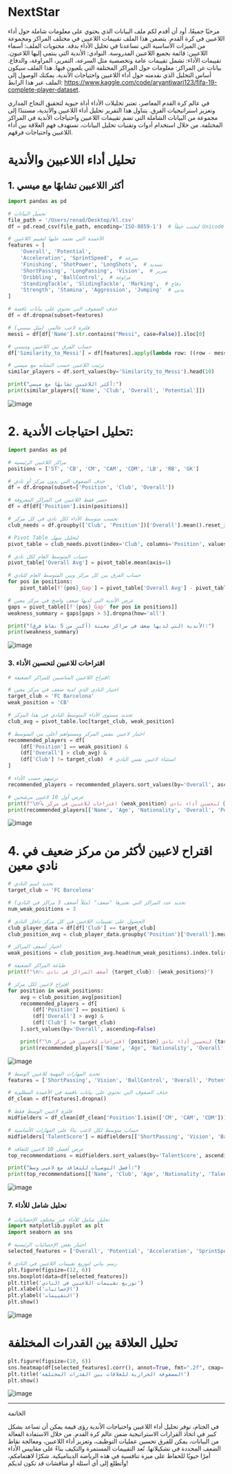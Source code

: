 # NextStar
مرحبًا جميعًا،
أود أن أقدم لكم ملف البيانات الذي يحتوي على معلومات شاملة حول أداء اللاعبين في كرة القدم. يتضمن هذا الملف تقييمات اللاعبين في مختلف المراكز ومجموعة من الميزات الأساسية التي تساعدنا في تحليل الأداء بدقة.
محتويات الملف:
أسماء اللاعبين: قائمة بجميع اللاعبين المدروسة.
النوادي: الأندية التي ينتمي إليها اللاعبون.
تقييمات الأداء: تشمل تقييمات عامة وتخصصية مثل السرعة، التمرير، المراوغة، والدفاع.
بيانات عن المراكز: معلومات حول المراكز المختلفة التي يلعبون فيها.
هذا الملف سيكون أساس التحليل الذي نقدمته حول أداء اللاعبين واحتياجات الأندية. يمكنك الوصول إلى الملف عبر هذا الرابط: https://www.kaggle.com/code/aryantiwari123/fifa-19-complete-player-dataset.


في عالم كرة القدم المعاصر، تعتبر تحليلات الأداء أداة حيوية لتحقيق النجاح المداري وتعزيز استراتيجيات الفرق. يتناول هذا التقرير تحليل أداء اللاعبين والأندية، مستندًا إلى مجموعة من البيانات الشاملة التي تضم تقييمات اللاعبين واحتياجات الأندية في المراكز المختلفة. من خلال استخدام أدوات وتقنيات تحليل البيانات، نستهدف فهم العلاقة بين أداء اللاعبين واحتياجات فرقهم.


# تحليل أداء اللاعبين والأندية

## 1. أكثر اللاعبين تشابهًا مع ميسي

```python
import pandas as pd

# تحميل البيانات
file_path = '/Users/renad/Desktop/kl.csv'  
df = pd.read_csv(file_path, encoding='ISO-8859-1')  # لتجنب خطأ Unicode

# الأعمدة التي نعتمد عليها لتقييم اللاعبين
features = [
    'Overall', 'Potential',
    'Acceleration', 'SprintSpeed',  # سرعة
    'Finishing', 'ShotPower', 'LongShots',  # تسديد
    'ShortPassing', 'LongPassing', 'Vision',  # تمرير
    'Dribbling', 'BallControl',  # مراوغة
    'StandingTackle', 'SlidingTackle', 'Marking',  # دفاع
    'Strength', 'Stamina', 'Aggression', 'Jumping'  # بدني
]

# حذف الصفوف التي تحتوي على بيانات ناقصة
df = df.dropna(subset=features)

# فلترة لاعب عالمي (مثل ميسي)
messi = df[df['Name'].str.contains("Messi", case=False)].iloc[0]

# حساب الفرق بين اللاعبين وميسي
df['Similarity_to_Messi'] = df[features].apply(lambda row: ((row - messi[features])**2).sum(), axis=1)

# ترتيب اللاعبين حسب التشابه مع ميسي
similar_players = df.sort_values(by='Similarity_to_Messi').head(10)

print("أكثر اللاعبين تشابهًا مع ميسي:")
print(similar_players[['Name', 'Club', 'Overall', 'Potential']])


```

![image](https://github.com/user-attachments/assets/c2c38340-7e3e-4bac-b67d-dfd647bac24c)


# 2. تحليل احتياجات الأندية:
```python
import pandas as pd

# مراكز اللاعبين الرئيسية
positions = ['ST', 'CB', 'CM', 'CAM', 'CDM', 'LB', 'RB', 'GK']

# حذف الصفوف التي بدون مركز أو نادي
df = df.dropna(subset=['Position', 'Club', 'Overall'])

# حصر فقط اللاعبين في المراكز المعروفة
df = df[df['Position'].isin(positions)]

# نحسب متوسط الأداء لكل نادي في كل مركز
club_needs = df.groupby(['Club', 'Position'])['Overall'].mean().reset_index()

# Pivot Table لتحليل سهل
pivot_table = club_needs.pivot(index='Club', columns='Position', values='Overall')

# حساب المتوسط العام لكل نادي
pivot_table['Overall Avg'] = pivot_table.mean(axis=1)

# حساب الفرق بين كل مركز وبين المتوسط العام للنادي
for pos in positions:
    pivot_table[f'{pos}_Gap'] = pivot_table['Overall Avg'] - pivot_table[pos]

# عرض الأندية التي لديها ضعف واضح في مركز معين
gaps = pivot_table[[f'{pos}_Gap' for pos in positions]]
weakness_summary = gaps[gaps > 5].dropna(how='all')

print("الأندية التي لديها ضعف في مراكز معينة (أكبر من 5 نقاط فرق):")
print(weakness_summary)
```
![image](https://github.com/user-attachments/assets/996455eb-bcd2-4168-bf01-c400dc088bc2)

### 3. اقتراحات للاعبين لتحسين الأداء

```python
# اقتراح اللاعبين المناسبين للمراكز الضعيفة:

# اختيار النادي الذي لديه ضعف في مركز معين
target_club = 'FC Barcelona'
weak_position = 'CB'

# تحديد مستوى الأداء المتوسط للنادي في هذا المركز
club_avg = pivot_table.loc[target_club, weak_position]

# اختيار لاعبين بنفس المركز ومستواهم أعلى من المتوسط
recommended_players = df[
    (df['Position'] == weak_position) &
    (df['Overall'] > club_avg) &
    (df['Club'] != target_club)  # استثناء لاعبين نفس النادي
]

# ترتيبهم حسب الأداء
recommended_players = recommended_players.sort_values(by='Overall', ascending=False)

# عرض أول 10 لاعبين مرشحين
print(f"\n🔍 اقتراحات للاعبين في مركز {weak_position} لتحسين أداء نادي {target_club}:\n")
print(recommended_players[['Name', 'Age', 'Nationality', 'Overall', 'Potential', 'Club']].head(10))

```
![image](https://github.com/user-attachments/assets/77083478-0645-4e0f-821a-b92580f3974f)
# 4. اقتراح لاعبين لأكثر من مركز ضعيف في نادي معين
```python
# تحديد اسم النادي
target_club = 'FC Barcelona'

# تحديد عدد المراكز التي نعتبرها "ضعف" (مثلاً أضعف 3 مراكز في النادي)
num_weak_positions = 3

# الحصول على تقييمات اللاعبين في كل مركز داخل النادي
club_player_data = df[df['Club'] == target_club]
club_position_avg = club_player_data.groupby('Position')['Overall'].mean().sort_values()

# اختيار أضعف المراكز
weak_positions = club_position_avg.head(num_weak_positions).index.tolist()

# طباعة المراكز الضعيفة
print(f"\n📉 أضعف المراكز في نادي {target_club}: {weak_positions}")

# اقتراح لاعبين لكل مركز
for position in weak_positions:
    avg = club_position_avg[position]
    recommended_players = df[
        (df['Position'] == position) &
        (df['Overall'] > avg) &
        (df['Club'] != target_club)
    ].sort_values(by='Overall', ascending=False)

    print(f"\n اقتراحات للاعبين في مركز {position} لتحسين أداء نادي {target_club}:\n")
    print(recommended_players[['Name', 'Age', 'Nationality', 'Overall', 'Potential', 'Club']].head(5))
```
![image](https://github.com/user-attachments/assets/c04ed31e-5e73-4122-a9fb-afb3a753da2c)
```python
# تحديد المهارات المهمة للاعبين الوسط
features = ['ShortPassing', 'Vision', 'BallControl', 'Overall', 'Potential', 'Position', 'Name', 'Age', 'Club', 'Nationality']

# حذف الصفوف التي تحتوي على بيانات ناقصة في الأعمدة المطلوبة
df_clean = df[features].dropna()

# فلترة لاعبين الوسط فقط
midfielders = df_clean[df_clean['Position'].isin(['CM', 'CAM', 'CDM'])]

# حساب متوسط لكل لاعب بناءً على المهارات الأساسية
midfielders['TalentScore'] = midfielders[['ShortPassing', 'Vision', 'BallControl', 'Overall', 'Potential']].mean(axis=1)

# عرض أفضل 10 لاعبين للتعاقد
top_recommendations = midfielders.sort_values(by='TalentScore', ascending=False).head(10)

print("أفضل التوصيات للتعاقد مع لاعبي وسط:")
print(top_recommendations[['Name', 'Club', 'Age', 'Nationality', 'TalentScore']])
```
![image](https://github.com/user-attachments/assets/6438c532-e12b-4c46-b9cd-21df396d2060)

### 7. تحليل شامل للأداء

```python
# تحليل شامل للأداء عبر مختلف الإحصائيات
import matplotlib.pyplot as plt
import seaborn as sns

# اختيار بعض الإحصائيات الرئيسية
selected_features = ['Overall', 'Potential', 'Acceleration', 'SprintSpeed', 'Finishing']

# رسم بياني لتوزيع تقييمات اللاعبين في النادي
plt.figure(figsize=(12, 6))
sns.boxplot(data=df[selected_features])
plt.title('توزيع تقييمات اللاعبين في النادي')
plt.xlabel('الإحصائيات')
plt.ylabel('التقييمات')
plt.show()
```
![image](https://github.com/user-attachments/assets/45658e2e-95f1-4d0c-adda-871ab1d8225e)

# تحليل العلاقة بين القدرات المختلفة
```python
plt.figure(figsize=(10, 6))
sns.heatmap(df[selected_features].corr(), annot=True, fmt=".2f", cmap='coolwarm')
plt.title('المصفوفة الحرارية للعلاقات بين القدرات المختلفة')
plt.show()
```
![image](https://github.com/user-attachments/assets/dfafe2dc-6caa-4160-b594-ff41311736c7)


------------------------------------------------------------------
الخاتمة

في الختام، توفر تحليل أداء اللاعبين واحتياجات الأندية رؤى قيمة يمكن أن تساعد بشكل كبير في اتخاذ القرارات الاستراتيجية ضمن عالم كرة القدم. من خلال الاستفادة الفعالة من البيانات، يمكن للفرق تحسين عمليات التوظيف، وتعزيز أداء اللاعبين، ومعالجة نقاط الضعف المحددة في تشكيلاتها. تُعد التقييمات المستمرة والتكيف بناءً على مقاييس الأداء أمرًا حيويًا للحفاظ على ميزة تنافسية في هذه الرياضة الديناميكية.
شكرًا لاهتمامكم، وأتطلع إلى أي أسئلة أو مناقشات قد تكون لديكم!
